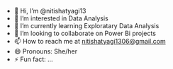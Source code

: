 - 👋 Hi, I’m @nitishatyagi13
- 👀 I’m interested in Data Analysis
- 🌱 I’m currently learning Exploratary Data Analysis
- 💞️ I’m looking to collaborate on Power Bi projects
- 📫 How to reach me at nitishatyagi1306@gmail.com
- 😄 Pronouns: She/her
- ⚡ Fun fact: ...

<!---
nitishatyagi13/nitishatyagi13 is a ✨ special ✨ repository because its `README.md` (this file) appears on your GitHub profile.
You can click the Preview link to take a look at your changes.
--->
